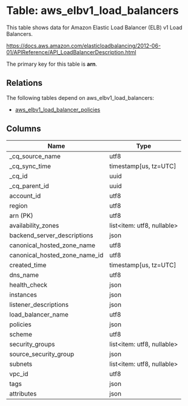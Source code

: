 # Table: aws_elbv1_load_balancers

This table shows data for Amazon Elastic Load Balancer (ELB) v1 Load Balancers.

https://docs.aws.amazon.com/elasticloadbalancing/2012-06-01/APIReference/API_LoadBalancerDescription.html

The primary key for this table is **arn**.

## Relations

The following tables depend on aws_elbv1_load_balancers:
  - [aws_elbv1_load_balancer_policies](aws_elbv1_load_balancer_policies)

## Columns

| Name          | Type          |
| ------------- | ------------- |
|_cq_source_name|utf8|
|_cq_sync_time|timestamp[us, tz=UTC]|
|_cq_id|uuid|
|_cq_parent_id|uuid|
|account_id|utf8|
|region|utf8|
|arn (PK)|utf8|
|availability_zones|list<item: utf8, nullable>|
|backend_server_descriptions|json|
|canonical_hosted_zone_name|utf8|
|canonical_hosted_zone_name_id|utf8|
|created_time|timestamp[us, tz=UTC]|
|dns_name|utf8|
|health_check|json|
|instances|json|
|listener_descriptions|json|
|load_balancer_name|utf8|
|policies|json|
|scheme|utf8|
|security_groups|list<item: utf8, nullable>|
|source_security_group|json|
|subnets|list<item: utf8, nullable>|
|vpc_id|utf8|
|tags|json|
|attributes|json|